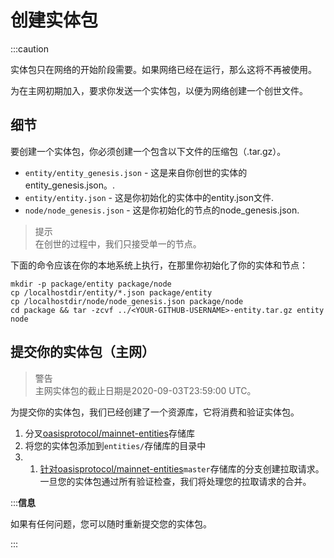 # 创建实体包

:::caution

实体包只在网络的开始阶段需要。如果网络已经在运行，那么这将不再被使用。

为在主网初期加入，要求你发送一个实体包，以便为网络创建一个创世文件。

## 细节

要创建一个实体包，你必须创建一个包含以下文件的压缩包（.tar.gz）。

- `entity/entity_genesis.json` - 这是来自你创世的实体的entity_genesis.json。.
- `entity/entity.json` - 这是你初始化的实体中的entity.json文件.
- `node/node_genesis.json` - 这是你初始化的节点的node_genesis.json.

> 提示  
在创世的过程中，我们只接受单一的节点。

下面的命令应该在你的本地系统上执行，在那里你初始化了你的实体和节点：

```
mkdir -p package/entity package/node
cp /localhostdir/entity/*.json package/entity
cp /localhostdir/node/node_genesis.json package/node
cd package && tar -zcvf ../<YOUR-GITHUB-USERNAME>-entity.tar.gz entity node

```

## 提交你的实体包（主网）

> 警告  
主网实体包的截止日期是2020-09-03T23:59:00 UTC。

为提交你的实体包，我们已经创建了一个资源库，它将消费和验证实体包。

1. 分叉[oasisprotocol/mainnet-entities](https://github.com/oasisprotocol/mainnet-entities)存储库
2. 将您的实体包添加到`entities/`存储库的目录中
3. 1. [针对oasisprotocol/mainnet-entities](https://github.com/oasisprotocol/mainnet-entities)`master`存储库的分支创建拉取请求。一旦您的实体包通过所有验证检查，我们将处理您的拉取请求的合并。

:::**信息**

如果有任何问题，您可以随时重新提交您的实体包。

:::
